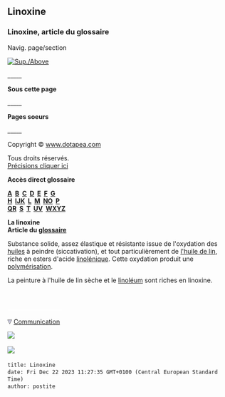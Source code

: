 ## Linoxine
### Linoxine, article du glossaire
 Navig. page/section

[![Sup./Above](_derived/up_cmp_themenoir010_up.gif)](l.html)

\_\_\_\_\_

**Sous cette page**

\_\_\_\_\_

**Pages soeurs**

\_\_\_\_\_

Copyright © www.dotapea.com

Tous droits réservés.  
[Précisions cliquer ici](droitscopie.html)

**Accès direct glossaire**

**[A](a.html)  [B](b.html)  [C](c.html)  [D](d.html)  [E](e.html)  [F](f.html)  [G](g.html)  
[H](h.html)  [IJK](ijk.html)  [L](l.html)  [M](m.html)  [NO](no.html)  [P](p.html)  
[QR](qr.html)  [S](s.html)  [T](t.html)  [UV](uv.html)  [WXYZ](wxyz.html)**

**La linoxine  
Article du [glossaire](glossaire.html)**

Substance solide, assez élastique et résistante issue de l'oxydation des [huiles](huiles.html) à peindre (siccativation), et tout particulièrement de [l'huile de lin](huiledelin.html), riche en esters d'acide [linolénique](linoxine.html#linolenique). Cette oxydation produit une [polymérisation](polymere.html).

La peinture à l'huile de lin sèche et le [linoléum](linoxine.html#linoleique) sont riches en linoxine.



 

 ![](images/transparent122x1.gif)

![](images/flechebas.gif) [Communication](http://www.artrealite.com/annonceurs.htm) 

[![](https://cbonvin.fr/sites/regie.artrealite.com/visuels/campagne1.png)](index-2.html#20131014)

![](https://cbonvin.fr/sites/regie.artrealite.com/visuels/campagne2.png)
```
title: Linoxine
date: Fri Dec 22 2023 11:27:35 GMT+0100 (Central European Standard Time)
author: postite
```
